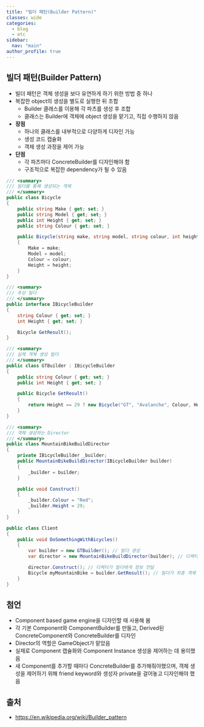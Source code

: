 ```yaml
---
title: "빌더 패턴(Builder Pattern)"
classes: wide
categories: 
  - blog
  - etc
sidebar:
  nav: "main"
author_profile: true
---
```


## 빌더 패턴(Builder Pattern)
* 빌더 패턴은 객체 생성을 보다 유연하게 하기 위한 방법 중 하나
* 복잡한 object의 생성을 별도로 실행한 뒤 조합
  - Builder 클래스를 이용해 각 파츠를 생성 후 조합
  - 클래스는 Builder에 객체에 object 생성을 맡기고, 직접 수행하지 않음
* **장점**
  - 하나의 클래스를 내부적으로 다양하게 디자인 가능
  - 생성 코드 캡슐화
  - 객체 생성 과정을 제어 가능
* **단점**
  - 각 파츠마다 ConcreteBuilder를 디자인해야 함
  - 구조적으로 복잡한 dependency가 될 수 있음

```csharp
/// <summary>
/// 빌더를 통해 생성되는 객체
/// </summary>
public class Bicycle
{
    public string Make { get; set; }
    public string Model { get; set; }
    public int Height { get; set; }
    public string Colour { get; set; }

    public Bicycle(string make, string model, string colour, int height)
    {
        Make = make;
        Model = model;
        Colour = colour;
        Height = height;
    }
}

/// <summary>
/// 추상 빌더
/// </summary>
public interface IBicycleBuilder
{
    string Colour { get; set; }
    int Height { get; set; }

    Bicycle GetResult();
}

/// <summary>
/// 실제 객체 생성 빌더
/// </summary>
public class GTBuilder : IBicycleBuilder
{
    public string Colour { get; set; }
    public int Height { get; set; }

    public Bicycle GetResult()
    {
        return Height == 29 ? new Bicycle("GT", "Avalanche", Colour, Height) : null;        
    }
}

/// <summary>
/// 객체 생성하는 Director
/// </summary>
public class MountainBikeBuildDirector
{
    private IBicycleBuilder _builder;
    public MountainBikeBuildDirector(IBicycleBuilder builder) 
    {
        _builder = builder;
    }

    public void Construct()
    {
        _builder.Colour = "Red";
        _builder.Height = 29;
    }
}

public class Client
{
    public void DoSomethingWithBicycles()
    {
        var builder = new GTBuilder(); // 빌더 생성
        var director = new MountainBikeBuildDirector(builder); // 디렉터에 빌더 할당

        director.Construct(); // 디렉터가 빌더에게 정보 전달
        Bicycle myMountainBike = builder.GetResult(); // 빌더가 최종 객체 생성
    }
}
```

## 첨언
* Component based game engine을 디자인할 때 사용해 봄
* 각 기본 Component와 ComponentBuilder를 만들고, Derived된 ConcreteComponent와 ConcreteBuilder를 디자인
* Director의 역할은 GameObject가 맡았음
* 실제로 Component 캡슐화와 Component Instance 생성을 제어하는 데 용이했음
* 새 Component를 추가할 때마다 ConcreteBuilder를 추가해줘야했으며, 객체 생성을 제어하기 위해 friend keyword와 생성자 private을 걸어놓고 디자인해야 했음 

## 출처
* <https://en.wikipedia.org/wiki/Builder_pattern>
